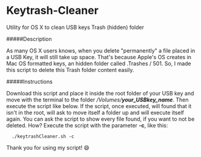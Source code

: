 # Keytrash-Cleaner
Utility for OS X to clean USB keys Trash (hidden) folder

#####Description

As many OS X users knows, when you delete "permanently" a file placed in a USB Key, it will still take up space. That's because Apple's OS creates in Mac OS formatted keys, an hidden folder called .Trashes / 501. So, I made this script to delete this Trash folder content easily.

#####Instructions

Download this script and place it inside the root folder of your USB key and move with the terminal to the folder _/Volumes/**your_USBkey_name**_. Then execute the script like below. If the script, once executed, will found that it isn't in the root, will ask to move itself a folder up and will execute itself again.
You can ask the script to show every file found, if you want to not be deleted. How? Execute the script with the parameter **-c**, like this:

      ./keytrashCleaner.sh -c
      
Thank you for using my script! :smile:

